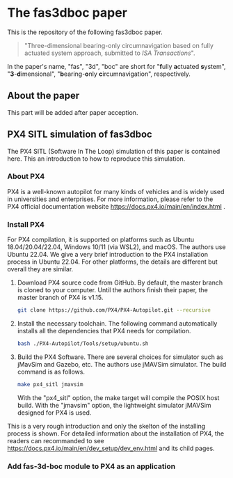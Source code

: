 # The fas3dboc paper

This is the repository of the following fas3dboc paper.  

> "Three-dimensional bearing-only circumnavigation based on fully actuated system approach, submitted to *ISA Transactions*".

In the paper's name, "fas", "3d", "boc" are short for "**f**ully **a**ctuated **s**ystem", "**3**-**d**imensional", "**b**earing-**o**nly **c**ircumnavigation", respectively.

## About the paper

This part will be added after paper acception.

## PX4 SITL simulation of fas3dboc

The PX4 SITL (Software In The Loop) simulation of this paper is contained here. 
This an introduction to how to reproduce this simulation.

### About PX4

PX4 is a well-known autopilot for many kinds of vehicles and is widely used in universities and enterprises.
For more information, please refer to the PX4 official documentation website https://docs.px4.io/main/en/index.html .

### Install PX4

For PX4 compilation, it is supported on platforms such as Ubuntu 18.04/20.04/22.04, Windows 10/11 (via WSL2), and macOS.
The authors use Ubuntu 22.04. 
We give a very brief introduction to the PX4 installation process in Ubuntu 22.04. 
For other platforms, the details are different but overall they are similar.

1. Download PX4 source code from GitHub. By default, the master branch is cloned to your computer. Until the authors finish their paper, the master branch of PX4 is v1.15.

	```bash
	git clone https://github.com/PX4/PX4-Autopilot.git --recursive
	```

2. Install the necessary toolchain. The following command automatically installs all the dependencies that PX4 needs for compilation.

	```bash
	bash ./PX4-Autopilot/Tools/setup/ubuntu.sh
	```

3. Build the PX4 Software. There are several choices for simulator such as jMavSim and Gazebo, etc. The authors use jMAVSim simulator. The build command is as follows.

	```bash
	make px4_sitl jmavsim
	```

	With the "px4_sitl" option, the make target will compile the POSIX host build. With the "jmavsim" option, the lightweight simulator jMAVSim designed for PX4 is used.

This is a very rough introduction and only the skelton of the installing process is shown. For detailed information about the installation of PX4, the readers can recommanded to see https://docs.px4.io/main/en/dev_setup/dev_env.html and its child pages.

### Add fas-3d-boc module to PX4 as an application







